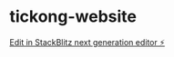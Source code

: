# tickong-website

[Edit in StackBlitz next generation editor ⚡️](https://stackblitz.com/~/github.com/corebroker/tickong-website)
